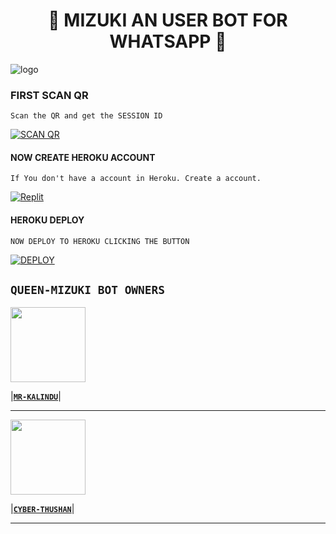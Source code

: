 <h1 align="center"><b>👸 MIZUKI AN USER BOT FOR WHATSAPP 👸</b></h1>

![logo](https://telegra.ph/file/52d12737a0d15888155ec.jpg)


### FIRST SCAN QR

    Scan the QR and get the SESSION ID
<a href='https://replit.com/@MR-KALINDU/QUEEN-MIZUKI-MD' target="_blank"><img alt='SCAN QR' src='https://img.shields.io/badge/Scan_qr-100000?style=for-the-badge&logo=scan&logoColor=white&labelColor=black&color=black'/></a>



#### NOW CREATE HEROKU ACCOUNT 

    If You don't have a account in Heroku. Create a account.
   
<a href='https://heroku.com' target="_blank"><img alt='Replit' src='https://img.shields.io/badge/-Create-black?style=for-the-badge&logo=heroku'/></a>



    
    

#### HEROKU DEPLOY

    NOW DEPLOY TO HEROKU CLICKING THE BUTTON 
<a href='https://heroku.com/deploy?template=https://github.com/HIDE-ACCOUNT/QUEEN-MIZUKI-MD' target="_blank"><img alt='DEPLOY' src='https://img.shields.io/badge/-DEPLOY-black?style=for-the-badge&logo=heroku'/></a>



  ## **`QUEEN-MIZUKI BOT OWNERS`**


   <a href="https://github.com/MR-KALINDU/"><img src="https://avatars.githubusercontent.com/u/132440655?s=400&u=ad99f3d61910d16d6979c089587618e56b3cffc9&v=4" width=120 height=120></a>   

|**[`MR-KALINDU`](https://github.com/MR-KALINDU)**|

---

<a href="https://github.com/CYBER-THUSHAN"><img src="https://avatars.githubusercontent.com/u/107739528?v=4" width=120 height=120></a> 

|**[`CYBER-THUSHAN`](https://github.com/CYBER-THUSHAN)**|

---

